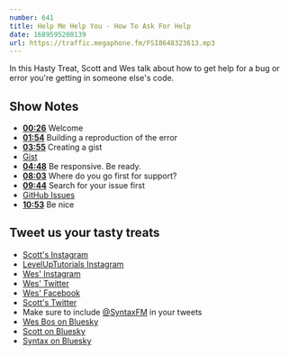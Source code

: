 ```yaml
---
number: 641
title: Help Me Help You - How To Ask For Help
date: 1689595200139
url: https://traffic.megaphone.fm/FSI8648323613.mp3
---
```


In this Hasty Treat, Scott and Wes talk about how to get help for a bug or error you're getting in someone else's code.

## Show Notes

* **[00:26](#t=00:26)** Welcome
* **[01:54](#t=01:54)** Building a reproduction of the error
* **[03:55](#t=03:55)** Creating a gist
* [Gist](https://gist.github.com/)
* **[04:48](#t=04:48)** Be responsive. Be ready.
* **[08:03](#t=08:03)** Where do you go first for support?
* **[09:44](#t=09:44)** Search for your issue first
* [GitHub Issues](https://docs.github.com/en/issues/tracking-your-work-with-issues/about-issues)
* **[10:53](#t=10:53)** Be nice

## Tweet us your tasty treats

* [Scott's Instagram](https://www.instagram.com/stolinski/)
* [LevelUpTutorials Instagram](https://www.instagram.com/LevelUpTutorials/)
* [Wes' Instagram](https://www.instagram.com/wesbos/)
* [Wes' Twitter](https://twitter.com/wesbos)
* [Wes' Facebook](https://www.facebook.com/wesbos.developer)
* [Scott's Twitter](https://twitter.com/stolinski)
* Make sure to include [@SyntaxFM](https://twitter.com/SyntaxFM) in your tweets
* [Wes Bos on Bluesky](https://bsky.app/profile/wesbos.com)
* [Scott on Bluesky](https://bsky.app/profile/tolin.ski)
* [Syntax on Bluesky](https://bsky.app/profile/syntax.fm)
